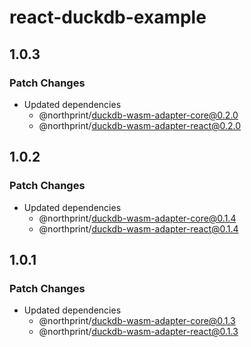 # react-duckdb-example

## 1.0.3

### Patch Changes

- Updated dependencies
  - @northprint/duckdb-wasm-adapter-core@0.2.0
  - @northprint/duckdb-wasm-adapter-react@0.2.0

## 1.0.2

### Patch Changes

- Updated dependencies
  - @northprint/duckdb-wasm-adapter-core@0.1.4
  - @northprint/duckdb-wasm-adapter-react@0.1.4

## 1.0.1

### Patch Changes

- Updated dependencies
  - @northprint/duckdb-wasm-adapter-core@0.1.3
  - @northprint/duckdb-wasm-adapter-react@0.1.3
